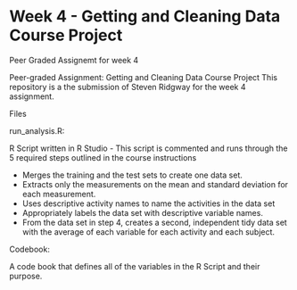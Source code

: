# Week 4 - Getting and Cleaning Data Course Project

Peer Graded Assignemt for week 4

Peer-graded Assignment: Getting and Cleaning Data Course Project
This repository is a the submission of Steven Ridgway for the week 4 assignment.


Files

run_analysis.R: 

R Script written in R Studio - This script is commented and runs through the 5 required steps outlined in the course instructions

- Merges the training and the test sets to create one data set.
- Extracts only the measurements on the mean and standard deviation for each measurement. 
- Uses descriptive activity names to name the activities in the data set
- Appropriately labels the data set with descriptive variable names. 
- From the data set in step 4, creates a second, independent tidy data set with the average of each variable for each activity and each subject.


Codebook:

A code book that defines all of the variables in the R Script and their purpose.

